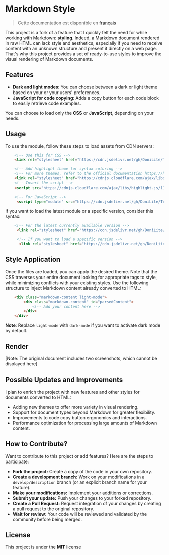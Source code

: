 
# Markdown Style

> Cette documentation est disponible en [français](./readme.fr.md)

This project is a fork of a feature that I quickly felt the need for while working with Markdown: **styling**. Indeed, a Markdown document rendered in raw HTML can lack style and aesthetics, especially if you need to receive content with an unknown structure and present it directly on a web page. That's why this project provides a set of ready-to-use styles to improve the visual rendering of Markdown documents.

## Features

- **Dark and light modes**: You can choose between a dark or light theme based on your or your users' preferences.
- **JavaScript for code copying**: Adds a copy button for each code block to easily retrieve code examples.

You can choose to load only the **CSS** or **JavaScript**, depending on your needs.

## Usage

To use the module, follow these steps to load assets from CDN servers:

```html
    <!-- Use this for CSS -->
    <link rel="stylesheet" href="https://cdn.jsdelivr.net/gh/DoniLite/TrickCSS/md.css">

    <!-- Add highlight theme for syntax coloring -->
    <!-- For more themes, refer to the official documentation https://highlightjs.org/#usage -->
    <link rel="stylesheet" href="https://cdnjs.cloudflare.com/ajax/libs/highlight.js/11.8.0/styles/github-dark.min.css"/>
    <!-- Insert the script -->
    <script src="https://cdnjs.cloudflare.com/ajax/libs/highlight.js/11.8.0/highlight.min.js"></script>

    <!-- For JavaScript -->
     <script type="module" src="https://cdn.jsdelivr.net/gh/DoniLite/TrickCSS/md.js" defer></script>
```

If you want to load the latest module or a specific version, consider this syntax:

```html
    <!-- For the latest currently available version -->
     <link rel="stylesheet" href="https://cdn.jsdelivr.net/gh/DoniLite/TrickCSS@latest/md.css">

     <!-- If you want to load a specific version -->
      <link rel="stylesheet" href="https://cdn.jsdelivr.net/gh/DoniLite/TrickCSS@{{specific_version_number}}/md.css">
```

## Style Application

Once the files are loaded, you can apply the desired theme. Note that the CSS traverses your entire document looking for appropriate tags to style, while minimizing conflicts with your existing styles. Use the following structure to inject Markdown content already converted to HTML:

```html
    <div class="markdown-content light-mode">
        <div class="markdown-content" id="parsedContent">
            <!-- Add your content here -->
        </div>
    </div>
```

**Note**: Replace `light-mode` with `dark-mode` if you want to activate dark mode by default.

## Render

[Note: The original document includes two screenshots, which cannot be displayed here]

## Possible Updates and Improvements

I plan to enrich the project with new features and other styles for documents converted to HTML:

- Adding new themes to offer more variety in visual rendering.
- Support for document types beyond Markdown for greater flexibility.
- Improvements to code copy button ergonomics and interactions.
- Performance optimization for processing large amounts of Markdown content.

## How to Contribute?

Want to contribute to this project or add features? Here are the steps to participate:

- **Fork the project:** Create a copy of the code in your own repository.
- **Create a development branch:** Work on your modifications in a `develop/description` branch (or an explicit branch name for your feature).
- **Make your modifications:** Implement your additions or corrections.
- **Submit your update:** Push your changes to your forked repository.
- **Create a Pull Request:** Request integration of your changes by creating a pull request to the original repository.
- **Wait for review:** Your code will be reviewed and validated by the community before being merged.

## License

This project is under the **MIT** license
